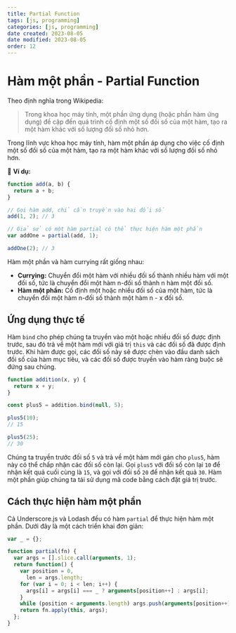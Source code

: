 ```yaml
---
title: Partial Function
tags: [js, programming]
categories: [js, programming]
date created: 2023-08-05
date modified: 2023-08-05
order: 12
---
```


# Hàm một phần - Partial Function

Theo định nghĩa trong Wikipedia:

> Trong khoa học máy tính, một phần ứng dụng (hoặc phần hàm ứng dụng) đề cập đến quá trình cố định một số đối số của một hàm, tạo ra một hàm khác với số lượng đối số nhỏ hơn.

Trong lĩnh vực khoa học máy tính, hàm một phần áp dụng cho việc cố định một số đối số của một hàm, tạo ra một hàm khác với số lượng đối số nhỏ hơn.

🌰 **Ví dụ:**

```js
function add(a, b) {
  return a + b;
}

// Gọi hàm add, chỉ cần truyền vào hai đối số
add(1, 2); // 3

// Giả sử có một hàm partial có thể thực hiện hàm một phần
var addOne = partial(add, 1);

addOne(2); // 3
```

Hàm một phần và hàm currying rất giống nhau:

- **Currying:** Chuyển đổi một hàm với nhiều đối số thành nhiều hàm với một đối số, tức là chuyển đổi một hàm n-đối số thành n hàm một đối số.
- **Hàm một phần:** Cố định một hoặc nhiều đối số của một hàm, tức là chuyển đổi một hàm n-đối số thành một hàm n - x đối số.

## Ứng dụng thực tế

Hàm `bind` cho phép chúng ta truyền vào một hoặc nhiều đối số được định trước, sau đó trả về một hàm mới với giá trị `this` và các đối số đã được định trước. Khi hàm được gọi, các đối số này sẽ được chèn vào đầu danh sách đối số của hàm mục tiêu, và các đối số được truyền vào hàm ràng buộc sẽ đứng sau chúng.

```js
function addition(x, y) {
  return x + y;
}

const plus5 = addition.bind(null, 5);

plus5(10);
// 15

plus5(25);
// 30
```

Chúng ta truyền trước đối số `5` và trả về một hàm mới gán cho `plus5`, hàm này có thể chấp nhận các đối số còn lại. Gọi `plus5` với đối số còn lại `10` để nhận kết quả cuối cùng là `15`, và gọi với đối số `20` để nhận kết quả `30`. Hàm một phần giúp chúng ta tái sử dụng mã code bằng cách đặt giá trị trước.

## Cách thực hiện hàm một phần

Cả Underscore.js và Lodash đều có hàm `partial` để thực hiện hàm một phần. Dưới đây là một cách triển khai đơn giản:

```js
var _ = {};

function partial(fn) {
  var args = [].slice.call(arguments, 1);
  return function() {
    var position = 0,
      len = args.length;
    for (var i = 0; i < len; i++) {
      args[i] = args[i] === _ ? arguments[position++] : args[i];
    }
    while (position < arguments.length) args.push(arguments[position++]);
    return fn.apply(this, args);
  };
}
```
